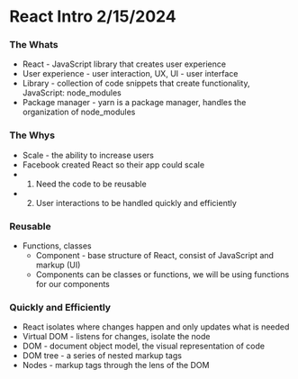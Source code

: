 # React Intro 2/15/2024

### The Whats

- React - JavaScript library that creates user experience
- User experience - user interaction, UX, UI - user interface
- Library - collection of code snippets that create functionality, JavaScript: node_modules
- Package manager - yarn is a package manager, handles the organization of node_modules

### The Whys

- Scale - the ability to increase users
- Facebook created React so their app could scale
- 1. Need the code to be reusable
- 2. User interactions to be handled quickly and efficiently

### Reusable

- Functions, classes
  - Component - base structure of React, consist of JavaScript and markup (UI)
  - Components can be classes or functions, we will be using functions for our components

### Quickly and Efficiently

- React isolates where changes happen and only updates what is needed
- Virtual DOM - listens for changes, isolate the node
- DOM - document object model, the visual representation of code
- DOM tree - a series of nested markup tags
- Nodes - markup tags through the lens of the DOM
